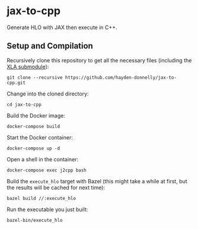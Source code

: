 # jax-to-cpp
Generate HLO with JAX then execute in C++.

## Setup and Compilation

Recursively clone this repository to get all the necessary files (including the [XLA submodule](https://github.com/openxla/xla/tree/dd7b496b6d082bfeda230332ea8e418e8cf3ca78)):
```
git clone --recursive https://github.com/hayden-donnelly/jax-to-cpp.git
```

Change into the cloned directory:
```
cd jax-to-cpp
```

Build the Docker image:
```
docker-compose build
```

Start the Docker container:
```
docker-compose up -d
```

Open a shell in the container:
```
docker-compose exec j2cpp bash
```

Build the ``execute_hlo`` target with Bazel (this might take a while at first, but the results will be cached for next time):
```
bazel build //:execute_hlo
```

Run the executable you just built:
```
bazel-bin/execute_hlo
```